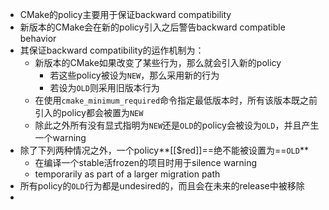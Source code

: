 - CMake的policy主要用于保证backward compatibility
- 新版本的CMake会在新的policy引入之后警告backward compatible behavior
- 其保证backward compatibility的运作机制为：
	- 新版本的CMake如果改变了某些行为，那么就会引入新的policy
		- 若这些policy被设为``NEW``，那么采用新的行为
		- 若设为``OLD``则采用旧版本行为
	- 在使用``cmake_minimum_required``命令指定最低版本时，所有该版本既之前引入的policy都会被置为``NEW``
	- 除此之外所有没有显式指明为``NEW``还是``OLD``的policy会被设为``OLD``，并且产生一个warning
- 除了下列两种情况之外，一个policy**[[$red]]==绝不能被设置为==``OLD``**
	- 在编译一个stable活frozen的项目时用于silence warning
	- temporarily as part of a larger migration path
- 所有policy的``OLD``行为都是undesired的，而且会在未来的release中被移除
-